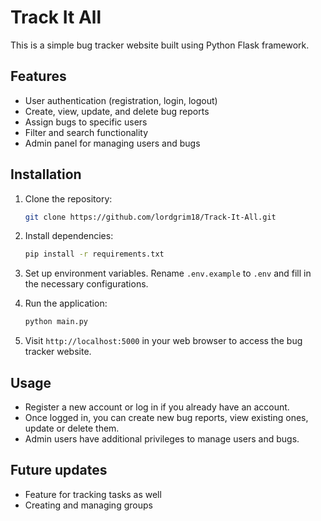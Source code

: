 # Track It All

This is a simple bug tracker website built using Python Flask framework.

## Features

- User authentication (registration, login, logout)
- Create, view, update, and delete bug reports
- Assign bugs to specific users
- Filter and search functionality
- Admin panel for managing users and bugs

## Installation

1. Clone the repository:

    ```bash
    git clone https://github.com/lordgrim18/Track-It-All.git
    ```

2. Install dependencies:

    ```bash
    pip install -r requirements.txt
    ```
3. Set up environment variables. Rename `.env.example` to `.env` and fill in the necessary configurations.

4. Run the application:

    ```bash
    python main.py
    ```

6. Visit `http://localhost:5000` in your web browser to access the bug tracker website.

## Usage

- Register a new account or log in if you already have an account.
- Once logged in, you can create new bug reports, view existing ones, update or delete them.
- Admin users have additional privileges to manage users and bugs.

## Future updates

- Feature for tracking tasks as well
- Creating and managing groups
